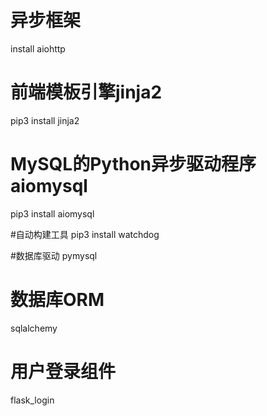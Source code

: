 # 异步框架
install aiohttp

# 前端模板引擎jinja2
pip3 install jinja2

# MySQL的Python异步驱动程序aiomysql
pip3 install aiomysql

#自动构建工具
pip3 install watchdog

#数据库驱动
pymysql

# 数据库ORM
sqlalchemy

# 用户登录组件

flask_login